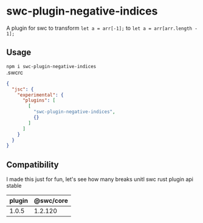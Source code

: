 # swc-plugin-negative-indices
A plugin for swc to transform 
```let a = arr[-1];```
to
```let a = arr[arr.length - 1];```
## Usage
```npm i swc-plugin-negative-indices```  
.swcrc
```json
{
  "jsc": {
    "experimental": {
      "plugins": [
        [
          "swc-plugin-negative-indices",
          {}
        ]
      ]
    }
  }
}
```
## Compatibility
I made this just for fun, let's see how many breaks unitl swc rust plugin api stable

|plugin|@swc/core|
|--|--|
|1.0.5|1.2.120|
